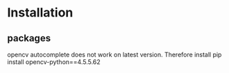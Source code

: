 # Installation
## packages
opencv autocomplete does not work on latest version. Therefore install pip install opencv-python==4.5.5.62

